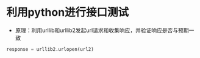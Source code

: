 # 利用python进行接口测试
* 原理：利用urllib和urllib2发起url请求和收集响应，并验证响应是否与预期一致

```py
response = urllib2.urlopen(url2)
```

